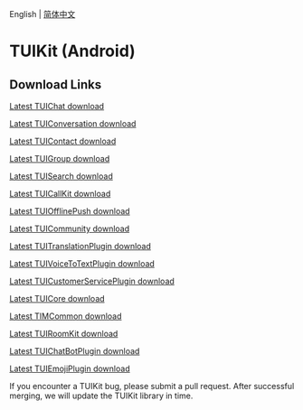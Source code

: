 English | [简体中文](./README_ZH.md)

# TUIKit (Android)

## Download Links

[Latest TUIChat download](https://im.sdk.qcloud.com/download/tuikit/8.0.5895/android/TUIChat.zip)

[Latest TUIConversation download](https://im.sdk.qcloud.com/download/tuikit/8.0.5895/android/TUIConversation.zip)

[Latest TUIContact download](https://im.sdk.qcloud.com/download/tuikit/8.0.5895/android/TUIContact.zip)

[Latest TUIGroup download](https://im.sdk.qcloud.com/download/tuikit/8.0.5895/android/TUIGroup.zip)

[Latest TUISearch download](https://im.sdk.qcloud.com/download/tuikit/8.0.5895/android/TUISearch.zip)

[Latest TUICallKit download](https://im.sdk.qcloud.com/download/tuikit/8.0.5895/android/TUICallKit.zip)

[Latest TUIOfflinePush download](https://im.sdk.qcloud.com/download/tuikit/7.7.5282/android/TUIOfflinePush.zip)

[Latest TUICommunity download](https://im.sdk.qcloud.com/download/tuikit/8.0.5895/android/TUICommunity.zip)

[Latest TUITranslationPlugin download](https://im.sdk.qcloud.com/download/tuikit/8.0.5895/android/TUITranslationPlugin.zip)

[Latest TUIVoiceToTextPlugin download](https://im.sdk.qcloud.com/download/tuikit/8.0.5895/android/TUIVoiceToTextPlugin.zip)

[Latest TUICustomerServicePlugin download](https://im.sdk.qcloud.com/download/tuikit/8.0.5895/android/TUICustomerServicePlugin.zip)

[Latest TUICore download](https://im.sdk.qcloud.com/download/tuikit/8.0.5895/android/TUICore.zip)

[Latest TIMCommon download](https://im.sdk.qcloud.com/download/tuikit/8.0.5895/android/TIMCommon.zip)

[Latest TUIRoomKit download](https://im.sdk.qcloud.com/download/tuikit/8.0.5895/android/TUIRoomKit.zip)

[Latest TUIChatBotPlugin download](https://im.sdk.qcloud.com/download/tuikit/8.0.5895/android/TUIChatBotPlugin.zip)

[Latest TUIEmojiPlugin download](https://im.sdk.qcloud.com/download/tuikit/8.0.5895/android/TUIEmojiPlugin.zip)


If you encounter a TUIKit bug, please submit a pull request. After successful merging, we will update the TUIKit library in time.
